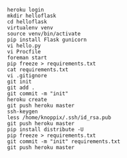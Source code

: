 	heroku login
	mkdir helloflask
	cd helloflask
	virtualenv venv
	source venv/bin/activate
	pip install Flask gunicorn
	vi hello.py
	vi Procfile
	foreman start
	pip freeze > requirements.txt
	cat requirements.txt 
	vi .gitignore
	git init
	git add .
	git commit -m "init"
	heroku create
	git push heroku master
	ssh-keygen
	less /home/knoppix/.ssh/id_rsa.pub
	git push heroku master
	pip install distribute -U
	pip freeze > requirements.txt
	git commit -m "init" requirements.txt
	git push heroku master
